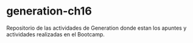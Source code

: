 # generation-ch16
Repositorio de las actividades de Generation donde estan los apuntes y actividades realizadas en el Bootcamp.
